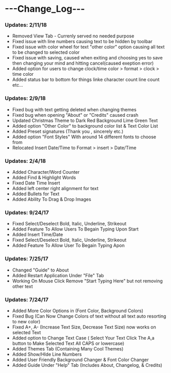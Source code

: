 # ---Change_Log---
### Updates: 2/11/18 ###
 - Removed View Tab - Currenly served no needed purpose
 - Fixed issue with line numbers causing text to be hidden by toolbar
 - Fixed issue with color wheel for text "other color" option causing all text to be changed to selected color
 - Fixed issue with saving, caused when exiting and choosing yes to save then changing your mind and hitting cancel(caused exeption error)
 - Added option for users to change clock/time color > format > clock > time color
 - Added status bar to bottom for things linke character count line count etc...

### Updates: 2/9/18 ###
- Fixed bug with text getting deleted when changing themes
- Fixed bug when opening "About" or "Credits" caused crash
- Updated Christmas Theme to Dark Red Background Lime Green Text
- Added option "Other Color" to background color list & Text Color List
- Added Preset signatures (Thank you , sincerely etc.)
- Added option "Font Styles" With around 14 different fonts to choose from
- Relocated Insert Date/Time to Format > insert > Date/Time

### Updates: 2/4/18 ###
- Added Character/Word Counter
- Added Find & Highlight Words 
- Fixed Date Time Insert
- Added left center right alignment for text
- Added Bullets for Text
- Added Ability To Drag & Drop Images

### Updates: 9/24/17 ###
- Fixed Select/Deselect Bold, Italic, Underline, Strikeout
- Added Feature To Allow Users To Begain Typing Upon Start
- Added Insert Time/Date 
- Fixed Select/Deselect Bold, Italic, Underline, Strikeout
- Added Feature To Allow User To Begain Typing Apon

### Updates: 7/25/17 ###
- Changed "Guide" to About
- Added Restart Application Under "File" Tab
- Working On Mouse Click Remove "Start Typing Here" but not removing other text

### Updates: 7/24/17 ###
- Added More Color Options in (Font Color, Background Colors)
- Fixed Bug (Can Now Change Colors of text without all text auto resorting to new color)
- Fixed A+, A- (Increase Text Size, Decrease Text Size) now works on selected Text
- Added option to Change Text Case ( Select Your Text Click The A,a button to Make Selected Text All CAPS or lowercase)
- Added Themes Tab (Containing Many Cool Themes)
- Added Show/HIde Line Numbers
- Added User Friendly Background Changer & Font Color Changer
- Added Guide Under "Help" Tab (Includes About, Changelog, & Credits) 
